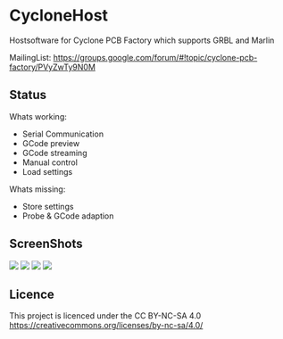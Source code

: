 CycloneHost
===========

Hostsoftware for Cyclone PCB Factory which supports GRBL and Marlin

MailingList: https://groups.google.com/forum/#!topic/cyclone-pcb-factory/PVyZwTy9N0M

Status
---
 Whats working:
- Serial Communication
- GCode preview
- GCode streaming
- Manual control
- Load settings

Whats missing:
- Store settings
- Probe & GCode adaption

ScreenShots
---
![](https://lh3.googleusercontent.com/-ePv0jzU7CLo/VSeC-DaQQ9I/AAAAAAAABro/u5HhxZGU6uo/s200/Gcode.png)
![](https://lh3.googleusercontent.com/-jrsMXodsGIU/VSeDEbi0KzI/AAAAAAAABrw/s77yw3XgHwI/s200/ManualControl.png)
![](https://lh3.googleusercontent.com/-y7SLb58Qd1E/VSeDMTiXkDI/AAAAAAAABr4/rc3wErL8Xtc/s200/Settings.png)
![](https://lh3.googleusercontent.com/-qWAm1SVGK00/VSeDQTtVEbI/AAAAAAAABsA/k-Dsvzt8dvs/s200/CamView.png)


Licence
---
This project is licenced under the CC BY-NC-SA 4.0
https://creativecommons.org/licenses/by-nc-sa/4.0/
